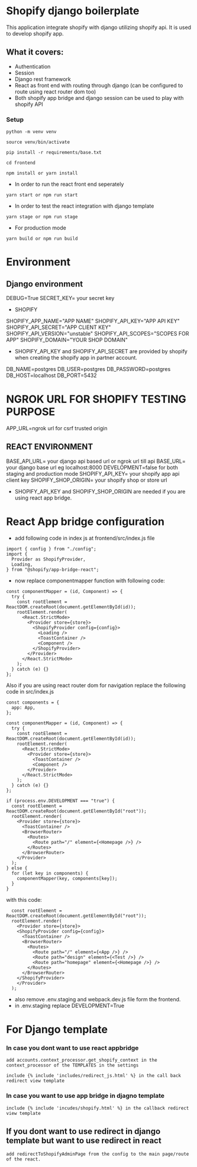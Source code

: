# Shopify django boilerplate

This application integrate shopify with django utilizing shopify api. It is used to develop shopify app.

## What it covers:

- Authentication
- Session
- Django rest framework
- React as front end with routing through django (can be configured to route using react router dom too)
- Both shopify app bridge and django session can be used to play with shopify API

### Setup

`python -m venv venv`

`source venv/bin/activate`

`pip install -r requirements/base.txt`

`cd frontend`

`npm install or yarn install`

- In order to run the react front end seperately

`yarn start or npm run start`

- In order to test the react integration with django template

`yarn stage or npm run stage`

- For production mode

`yarn build or npm run build`

# Environment

## Django environment

DEBUG=True
SECRET_KEY= your secret key

- SHOPIFY

SHOPIFY_APP_NAME="APP NAME"
SHOPIFY_API_KEY="APP API KEY"
SHOPIFY_API_SECRET="APP CLIENT KEY"
SHOPIFY_API_VERSION="unstable"
SHOPIFY_API_SCOPES="SCOPES FOR APP"
SHOPIFY_DOMAIN="YOUR SHOP DOMAIN"

- SHOPIFY_API_KEY and SHOPIFY_API_SECRET are provided by shopify when creating the shopify app in partner account.

DB_NAME=postgres
DB_USER=postgres
DB_PASSWORD=postgres
DB_HOST=localhost
DB_PORT=5432

# NGROK URL FOR SHOPIFY TESTING PURPOSE

APP_URL=ngrok url for csrf trusted origin

## REACT ENVIRONMENT

BASE_API_URL= your django api based url or ngrok url till api
BASE_URL= your django base url eg localhost:8000
DEVELOPMENT=false for both staging and production mode
SHOPIFY_API_KEY= your shopify app api client key
SHOPIFY_SHOP_ORIGIN= your shopify shop or store url

- SHOPIFY_API_KEY and SHOPIFY_SHOP_ORIGIN are needed if you are using react app bridge.

# React App bridge configuration

- add following code in index js at frontend/src/index.js file

```
import { config } from "./config";
import {
  Provider as ShopifyProvider,
  Loading,
} from "@shopify/app-bridge-react";
```

- now replace componentmapper function with following code:

```
const componentMapper = (id, Component) => {
  try {
    const rootElement = ReactDOM.createRoot(document.getElementById(id));
    rootElement.render(
      <React.StrictMode>
        <Provider store={store}>
          <ShopifyProvider config={config}>
            <Loading />
            <ToastContainer />
            <Component />
          </ShopifyProvider>
        </Provider>
      </React.StrictMode>
    );
  } catch (e) {}
};
```

Also if you are using react router dom for navigation replace the following code in src/index.js

```
const components = {
  app: App,
};

const componentMapper = (id, Component) => {
  try {
    const rootElement = ReactDOM.createRoot(document.getElementById(id));
    rootElement.render(
      <React.StrictMode>
        <Provider store={store}>
          <ToastContainer />
          <Component />
        </Provider>
      </React.StrictMode>
    );
  } catch (e) {}
};

if (process.env.DEVELOPMENT === "true") {
  const rootElement = ReactDOM.createRoot(document.getElementById("root"));
  rootElement.render(
    <Provider store={store}>
      <ToastContainer />
      <BrowserRouter>
        <Routes>
          <Route path="/" element={<Homepage />} />
        </Routes>
      </BrowserRouter>
    </Provider>
  );
} else {
  for (let key in components) {
    componentMapper(key, components[key]);
  }
}
```

with this code:

```
  const rootElement = ReactDOM.createRoot(document.getElementById("root"));
  rootElement.render(
    <Provider store={store}>
    <ShopifyProvider config={config}>
      <ToastContainer />
      <BrowserRouter>
        <Routes>
          <Route path="/" element={<App />} />
          <Route path="design" element={<Test />} />
          <Route path="homepage" element={<Homepage />} />
        </Routes>
      </BrowserRouter>
    </ShopifyProvider>
    </Provider>
  );
```
* also remove .env.staging and webpack.dev.js file form the frontend. 
* in .env.staging replace DEVELOPMENT=True

# For Django template

### In case you dont want to use react appbridge

`add accounts.context_processor.get_shopify_context in the context_processor of the TEMPLATES in the settings`

`include {% include 'includes/redirect_js.html' %} in the call back redirect view template`

### In case you want to use app bridge in djagno template

`include {% include 'incudes/shopify.html' %} in the callback redirect view template `

## If you dont want to use redirect in django template but want to use redirect in react

`add redirectToShopifyAdminPage from the config to the main page/route of the react.`

